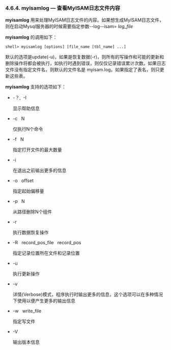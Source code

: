 ### 4.6.4. myisamlog — 查看MyISAM日志文件内容

**myisamlog** 用来处理MyISAM日志文件的内容。如果想生成MyISAM日志文件，则在启动Mysql服务器的时候需要指定参数--log--isam= *log_file* 

**myisamlog** 的调用如下：
```shell
shell> myisamlog [options] [file_name [tbl_name] ...]
```

默认的选项是update(-u)，如果是恢复数据(-r)，则所有的写操作和可能的更新和删除操作将都会被执行，如执行时遇到错误，则仅仅记录错误累计次数。如果日志文件没有指定文件名，则默认的文件名是 myisam.log。如果指定了表名，则只更新这些表。

**myisamlog** 支持的选项如下：

* -？, &nbsp;-I

	显示帮助信息

* -c	 &nbsp;&nbsp;N

	仅执行N个命令

* -f &nbsp;&nbsp;N

	指定打开文件的最大数量

* -i

	在退出之前输出更多的信息

* -o &nbsp;&nbsp;offset

	指定起始偏移量

* -p &nbsp;&nbsp;N

	从路径删除N个组件

* -r

	执行数据恢复操作

* -R &nbsp;&nbsp;record\_pos\_file &nbsp;&nbsp;record_pos

	指定记录位置所在文件和记录位置

* -u

	执行更新操作

* -v

	详情(Verbose)模式，程序执行时输出更多的信息，这个选项可以在多种情况下使用以便产生更多的输出信息

* -w &nbsp;&nbsp;write_file

	指定写文件

* -V

	输出版本信息



	
